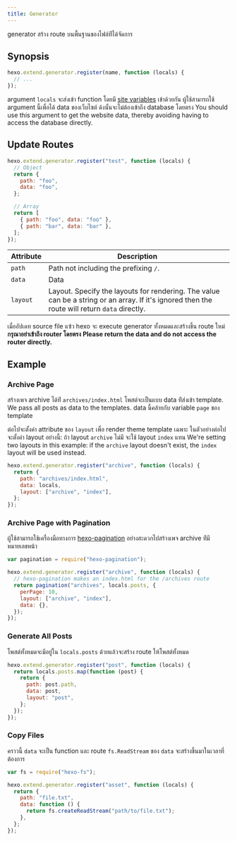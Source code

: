 ```yaml
---
title: Generator
---
```


generator สร้าง route บนพื้นฐานของไฟล์ท่ีได้จัดการ

## Synopsis

```js
hexo.extend.generator.register(name, function (locals) {
  // ...
});
```

argument `locals` จะส่งเข้า function โดยมี [site variables](../docs/variables.html#Site-Variables) เข้าด้วยกัน ผู้ใช้สามารถใช้ argument นี้เพื่อได้ data ของเว็บไซต์ ด้งนั้นจะไม่ต้องเข้าถึง database โดยตรง You should use this argument to get the website data, thereby avoiding having to access the database directly.

## Update Routes

```js
hexo.extend.generator.register("test", function (locals) {
  // Object
  return {
    path: "foo",
    data: "foo",
  };

  // Array
  return [
    { path: "foo", data: "foo" },
    { path: "bar", data: "bar" },
  ];
});
```

| Attribute | Description                                                                                                                                   |
| --------- | --------------------------------------------------------------------------------------------------------------------------------------------- |
| `path`    | Path not including the prefixing `/`.                                                                                                         |
| `data`    | Data                                                                                                                                          |
| `layout`  | Layout. Specify the layouts for rendering. The value can be a string or an array. If it's ignored then the route will return `data` directly. |

เมื่ออัปเดท source file แฃ้ว hexo จะ execute generator ทั้งหมดและสร้างขึ้น route ใหม่ **กรุณาอย่าเข้าถึง router โดยตรง** **Please return the data and do not access the router directly.**

## Example

### Archive Page

สร้างเพจ archive ได้ท่ี `archives/index.html` โพสต์จะเป็นแบบ data ท่ีส่งเข้า template. We pass all posts as data to the templates. data นี้คล้ายกับ variable `page` ของ template

ต่อไปจะตั้งค่า attribute ของ `layout` เพื่อ render theme template เฉพาะ ในตัวอย่างต่อไปจะตั้งค่า layout อย่างนี้: ถ้า layout `archive` ไม่มี จะใช้ layout `index` แทน We're setting two layouts in this example: if the `archive` layout doesn't exist, the `index` layout will be used instead.

```js
hexo.extend.generator.register("archive", function (locals) {
  return {
    path: "archives/index.html",
    data: locals,
    layout: ["archive", "index"],
  };
});
```

### Archive Page with Pagination

ผู้ใช้สามารถใช้เครื่องมือทางการ [hexo-pagination][] อย่างสะดวกไปสร้างเพจ archive ท่ีมีหมายเลขหน้า

```js
var pagination = require("hexo-pagination");

hexo.extend.generator.register("archive", function (locals) {
  // hexo-pagination makes an index.html for the /archives route
  return pagination("archives", locals.posts, {
    perPage: 10,
    layout: ["archive", "index"],
    data: {},
  });
});
```

### Generate All Posts

โพสต์ทั้งหมดจะมีอยู่ใน `locals.posts` ด้วยแล้วจะสร้าง route ให้โพสต์ทั้งหมด

```js
hexo.extend.generator.register("post", function (locals) {
  return locals.posts.map(function (post) {
    return {
      path: post.path,
      data: post,
      layout: "post",
    };
  });
});
```

### Copy Files

คราวนี้ `data` จะเป็น function และ route `fs.ReadStream` ของ `data` จะสร้างขึ้นมาในเวลาที่ต้องการ

```js
var fs = require("hexo-fs");

hexo.extend.generator.register("asset", function (locals) {
  return {
    path: "file.txt",
    data: function () {
      return fs.createReadStream("path/to/file.txt");
    },
  };
});
```

[hexo-pagination]: https://github.com/hexojs/hexo-pagination
